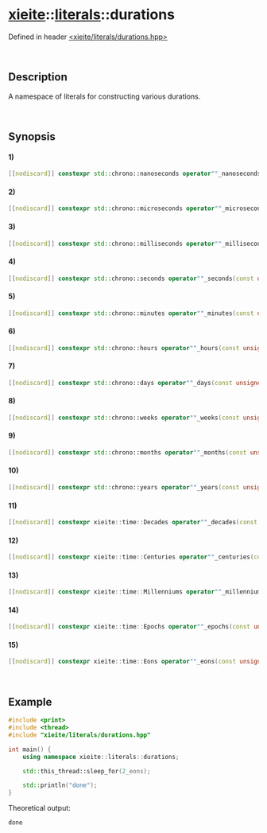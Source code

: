 # [xieite](../../xieite.md)\:\:[literals](../../literals.md)\:\:durations
Defined in header [<xieite/literals/durations.hpp>](../../../include/xieite/literals/durations.hpp)

&nbsp;

## Description
A namespace of literals for constructing various durations.

&nbsp;

## Synopsis
#### 1)
```cpp
[[nodiscard]] constexpr std::chrono::nanoseconds operator""_nanoseconds(const unsigned long long int value) noexcept;
```
#### 2)
```cpp
[[nodiscard]] constexpr std::chrono::microseconds operator""_microseconds(const unsigned long long int value) noexcept;
```
#### 3)
```cpp
[[nodiscard]] constexpr std::chrono::milliseconds operator""_milliseconds(const unsigned long long int value) noexcept;
```
#### 4)
```cpp
[[nodiscard]] constexpr std::chrono::seconds operator""_seconds(const unsigned long long int value) noexcept;
```
#### 5)
```cpp
[[nodiscard]] constexpr std::chrono::minutes operator""_minutes(const unsigned long long int value) noexcept;
```
#### 6)
```cpp
[[nodiscard]] constexpr std::chrono::hours operator""_hours(const unsigned long long int value) noexcept;
```
#### 7)
```cpp
[[nodiscard]] constexpr std::chrono::days operator""_days(const unsigned long long int value) noexcept;
```
#### 8)
```cpp
[[nodiscard]] constexpr std::chrono::weeks operator""_weeks(const unsigned long long int value) noexcept;
```
#### 9)
```cpp
[[nodiscard]] constexpr std::chrono::months operator""_months(const unsigned long long int value) noexcept;
```
#### 10)
```cpp
[[nodiscard]] constexpr std::chrono::years operator""_years(const unsigned long long int value) noexcept;
```
#### 11)
```cpp
[[nodiscard]] constexpr xieite::time::Decades operator""_decades(const unsigned long long int value) noexcept;
```
#### 12)
```cpp
[[nodiscard]] constexpr xieite::time::Centuries operator""_centuries(const unsigned long long int value) noexcept;
```
#### 13)
```cpp
[[nodiscard]] constexpr xieite::time::Millenniums operator""_millenniums(const unsigned long long int value) noexcept;
```
#### 14)
```cpp
[[nodiscard]] constexpr xieite::time::Epochs operator""_epochs(const unsigned long long int value) noexcept;
```
#### 15)
```cpp
[[nodiscard]] constexpr xieite::time::Eons operator""_eons(const unsigned long long int value) noexcept;
```

&nbsp;

## Example
```cpp
#include <print>
#include <thread>
#include "xieite/literals/durations.hpp"

int main() {
    using namespace xieite::literals::durations;

    std::this_thread::sleep_for(2_eons);

    std::println("done");
}
```
Theoretical output:
```
done
```
